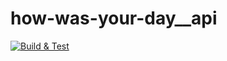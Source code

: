 # how-was-your-day__api

[![Build & Test](https://github.com/sachinnair90/how-was-your-day__app/workflows/Build/badge.svg)](https://github.com/sachinnair90/how-was-your-day__api/actions)
